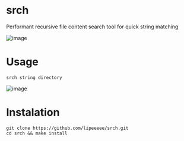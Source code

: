 # srch
Performant recursive file content search tool for quick string matching

![image](https://github.com/lipeeeee/srch/assets/62669782/c78b4f08-d52c-4bf6-8c84-ddd9bb2580c8)

# Usage
```
srch string directory
```

![image](https://github.com/lipeeeee/srch/assets/62669782/2713c5b4-779e-4bb5-a5b6-954273e964e6)

# Instalation
```
git clone https://github.com/lipeeeee/srch.git
cd srch && make install
```
